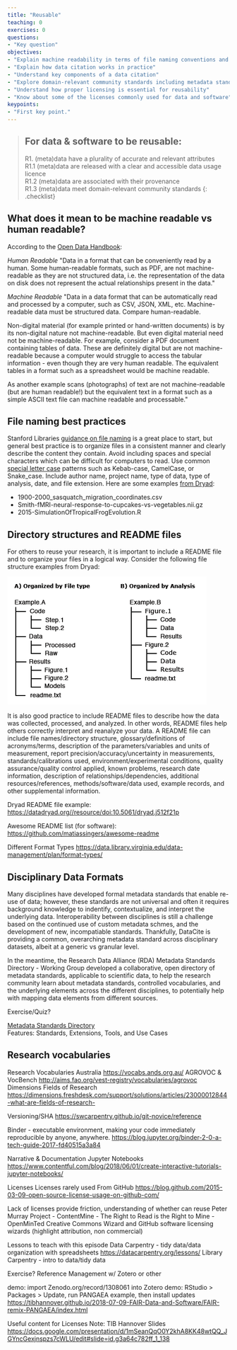 ```yaml
---
title: "Reusable"
teaching: 0
exercises: 0
questions:
- "Key question"
objectives:
- "Explain machine readability in terms of file naming conventions and providing provenance metadata"
- "Explain how data citation works in practice"
- "Understand key components of a data citation"
- "Explore domain-relevant community standards including metadata standards"
- "Understand how proper licensing is essential for reusability"
- "Know about some of the licenses commonly used for data and software"
keypoints:
- "First key point."
---
```


> ## For data & software to be reusable:
> R1. (meta)data have a plurality of accurate and relevant attributes  
>     R1.1 (meta)data are released with a clear and accessible data usage licence  
>     R1.2 (meta)data are associated with their provenance  
> R1.3 (meta)data meet domain-relevant community standards
{: .checklist}


## What does it mean to be machine readable vs human readable?

According to the [Open Data Handbook](http://opendatahandbook.org/glossary/en/):

*Human Readable*
"Data in a format that can be conveniently read by a human. Some human-readable formats, such as PDF, are not machine-readable as they are not structured data, i.e. the representation of the data on disk does not represent the actual relationships present in the data."

*Machine Readable*
"Data in a data format that can be automatically read and processed by a computer, such as CSV, JSON, XML, etc. Machine-readable data must be structured data. Compare human-readable.

Non-digital material (for example printed or hand-written documents) is by its non-digital nature not machine-readable. But even digital material need not be machine-readable. For example, consider a PDF document containing tables of data. These are definitely digital but are not machine-readable because a computer would struggle to access the tabular information - even though they are very human readable. The equivalent tables in a format such as a spreadsheet would be machine readable.

As another example scans (photographs) of text are not machine-readable (but are human readable!) but the equivalent text in a format such as a simple ASCII text file can machine readable and processable."


## File naming best practices
Stanford Libraries [guidance on file naming](https://library.stanford.edu/research/data-management-services/data-best-practices/best-practices-file-naming) is a great place to start, but general best practice is to organize files in a consistent manner and clearly describe the content they contain. Avoid including spaces and special characters which can be difficult for computers to read. Use common [special letter case](https://en.wikipedia.org/wiki/Letter_case#Special_case_styles) patterns such as Kebab-case, CamelCase, or Snake_case. Include author name, project name, type of data, type of analysis, date, and file extension. 
Here are some examples [from Dryad](http://datadryad.com/pages/reusabilityBestPractices):

- 1900-2000_sasquatch_migration_coordinates.csv
- Smith-fMRI-neural-response-to-cupcakes-vs-vegetables.nii.gz
- 2015-SimulationOfTropicalFrogEvolution.R

## Directory structures and README files
For others to reuse your research, it is important to include a README file and to organize your files in a logical way. Consider the following file structure examples from Dryad:

![Dryad File Structures](../fig/file_structures.png)

It is also good practice to include README files to describe how the data was collected, processed, and analyzed. In other words, README files help others correctly interpret and reanalyze your data. A README file can include file names/directory structure, glossary/definitions of acronyms/terms, description of the parameters/variables and units of measurement, report precision/accuracy/uncertainty in measurements, standards/calibrations used, environment/experimental conditions, quality assurance/quality control applied, known problems, research date information, description of relationships/dependencies, additional resources/references, methods/software/data used, example records, and other supplemental information. 

Dryad README file example:
https://datadryad.org//resource/doi:10.5061/dryad.j512f21p

Awesome README list (for software):
https://github.com/matiassingers/awesome-readme



Different Format Types 
https://data.library.virginia.edu/data-management/plan/format-types/

## Disciplinary Data Formats

Many disciplines have developed formal metadata standards that enable re-use of data; however, these standards are not universal and often it requires background knowledge to indentify, contextualize, and interpret the underlying data. Interoperability between disciplines is still a challenge based on the continued use of custom metadata schmes, and the development of new, incompatiable standards. Thankfully, DataCite is providing a common, overarching metadata standard across disciplinary datasets, albeit at a generic vs granular level. 

In the meantime, the Research Data Alliance (RDA) Metadata Standards Directory - Working Group developed a collaborative, open directory of metadata standards, applicable to scientific data, to help the research community learn about metadata standards, controlled vocabularies, and the underlying elements across the different disciplines, to potentially help with mapping data elements from different sources.

Exercise/Quiz?  

[Metadata Standards Directory](http://rd-alliance.github.io/metadata-directory/standards/)  
Features: Standards, Extensions, Tools, and Use Cases


## Research vocabularies
Research Vocabularies Australia https://vocabs.ands.org.au/
AGROVOC & VocBench http://aims.fao.org/vest-registry/vocabularies/agrovoc
Dimensions Fields of Research https://dimensions.freshdesk.com/support/solutions/articles/23000012844-what-are-fields-of-research-


Versioning/SHA
https://swcarpentry.github.io/git-novice/reference

Binder - executable environment, making your code immediately reproducible by anyone, anywhere.
https://blog.jupyter.org/binder-2-0-a-tech-guide-2017-fd40515a3a84

Narrative & Documentation
Jupyter Notebooks 
https://www.contentful.com/blog/2018/06/01/create-interactive-tutorials-jupyter-notebooks/


Licenses
Licenses rarely used
From GitHub https://blog.github.com/2015-03-09-open-source-license-usage-on-github-com/

Lack of licenses provide friction, understanding of whether can reuse
Peter Murray Project - ContentMine - The Right to Read is the Right to Mine - OpenMinTed
Creative Commons Wizard and GitHub software licensing wizards (highlight attribution, non commercial)


Lessons to teach with this episode
Data Carpentry - tidy data/data organization with spreadsheets
https://datacarpentry.org/lessons/
Library Carpentry - intro to data/tidy data


Exercise?
Reference Management w/ Zotero or other

demo: import Zenodo.org/record/1308061 into Zotero
demo: RStudio > Packages > Update, run PANGAEA example, then install updates
https://tibhannover.github.io/2018-07-09-FAIR-Data-and-Software/FAIR-remix-PANGAEA/index.html

Useful content for Licenses
Note: TIB Hannover Slides https://docs.google.com/presentation/d/1mSeanQqO0Y2khA8KK48wtQQ_JGYncGexjnspzs7cWLU/edit#slide=id.g3a64c782ff_1_138
